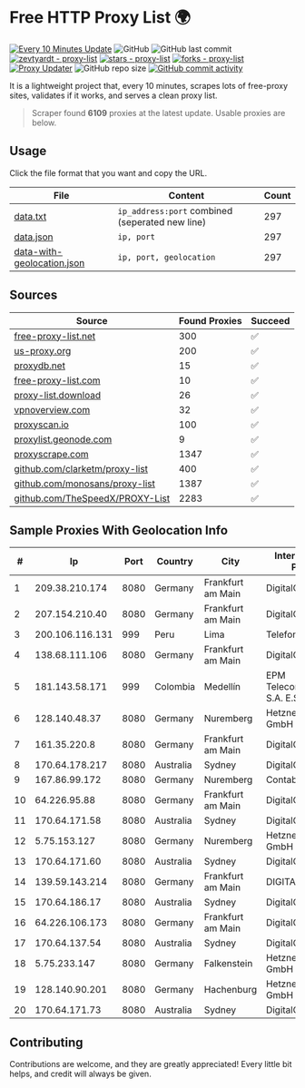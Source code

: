 
# Free HTTP Proxy List 🌍

[![Every 10 Minutes Update](https://github.com/mertguvencli/http-proxy-list/actions/workflows/main.yml/badge.svg?branch=main)](https://github.com/mertguvencli/http-proxy-list/actions/workflows/main.yml)
![GitHub](https://img.shields.io/github/license/mertguvencli/http-proxy-list)
![GitHub last commit](https://img.shields.io/github/last-commit/mertguvencli/http-proxy-list)
[![zevtyardt - proxy-list](https://img.shields.io/static/v1?label=zevtyardt&message=proxy-list&color=blue&logo=github)](https://github.com/zevtyardt/proxy-list "Go to GitHub repo")
[![stars - proxy-list](https://img.shields.io/github/stars/zevtyardt/proxy-list?style=social)](https://github.com/zevtyardt/proxy-list)
[![forks - proxy-list](https://img.shields.io/github/forks/zevtyardt/proxy-list?style=social)](https://github.com/zevtyardt/proxy-list)
[![Proxy Updater](https://github.com/zevtyardt/proxy-list/workflows/Proxy%20Updater/badge.svg)](https://github.com/zevtyardt/proxy-list/actions?query=workflow:"Proxy+Updater")
![GitHub repo size](https://img.shields.io/github/repo-size/zevtyardt/proxy-list)
[![GitHub commit activity](https://img.shields.io/github/commit-activity/m/zevtyardt/proxy-list?logo=commits)](https://github.com/zevtyardt/proxy-list/commits/main)

It is a lightweight project that, every 10 minutes, scrapes lots of free-proxy sites, validates if it works, and serves a clean proxy list.

> Scraper found **6109** proxies at the latest update. Usable proxies are below.

## Usage

Click the file format that you want and copy the URL.

|File|Content|Count|
|----|-------|-----|
|[data.txt](https://raw.githubusercontent.com/mertguvencli/http-proxy-list/main/proxy-list/data.txt)|`ip_address:port` combined (seperated new line)|297|
|[data.json](https://raw.githubusercontent.com/mertguvencli/http-proxy-list/main/proxy-list/data.json)|`ip, port`|297|
|[data-with-geolocation.json](https://raw.githubusercontent.com/mertguvencli/http-proxy-list/main/proxy-list/data-with-geolocation.json)|`ip, port, geolocation`|297|

## Sources

|Source|Found Proxies|Succeed|
|------|-------------|-------|
|[free-proxy-list.net](https://free-proxy-list.net)|300|✅|
|[us-proxy.org](https://www.us-proxy.org)|200|✅|
|[proxydb.net](http://proxydb.net)|15|✅|
|[free-proxy-list.com](https://free-proxy-list.com/?page=&port=&type%5B%5D=http&type%5B%5D=https&up_time=0&search=Search)|10|✅|
|[proxy-list.download](https://www.proxy-list.download/HTTP)|26|✅|
|[vpnoverview.com](https://vpnoverview.com/privacy/anonymous-browsing/free-proxy-servers)|32|✅|
|[proxyscan.io](https://www.proxyscan.io)|100|✅|
|[proxylist.geonode.com](https://proxylist.geonode.com/api/proxy-list?limit=300&page=1&sort_by=lastChecked&sort_type=desc&protocols=http,https)|9|✅|
|[proxyscrape.com](https://api.proxyscrape.com/v2/?request=displayproxies&protocol=http&timeout=10000&country=all&ssl=all&anonymity=all)|1347|✅|
|[github.com/clarketm/proxy-list](https://raw.githubusercontent.com/clarketm/proxy-list/master/proxy-list-raw.txt)|400|✅|
|[github.com/monosans/proxy-list](https://raw.githubusercontent.com/monosans/proxy-list/main/proxies/http.txt)|1387|✅|
|[github.com/TheSpeedX/PROXY-List](https://raw.githubusercontent.com/TheSpeedX/PROXY-List/master/http.txt)|2283|✅|


## Sample Proxies With Geolocation Info

|#|Ip|Port|Country|City|Internet Service Provider|
|-|--|----|-------|----|-------------------------|
|1|209.38.210.174|8080|Germany|Frankfurt am Main|DigitalOcean|
|2|207.154.210.40|8080|Germany|Frankfurt am Main|DigitalOcean, LLC|
|3|200.106.116.131|999|Peru|Lima|Telefonica del Peru|
|4|138.68.111.106|8080|Germany|Frankfurt am Main|DigitalOcean, LLC|
|5|181.143.58.171|999|Colombia|Medellín|EPM Telecomunicaciones S.A. E.S.P.|
|6|128.140.48.37|8080|Germany|Nuremberg|Hetzner Online GmbH|
|7|161.35.220.8|8080|Germany|Frankfurt am Main|DigitalOcean, LLC|
|8|170.64.178.217|8080|Australia|Sydney|DigitalOcean, LLC|
|9|167.86.99.172|8080|Germany|Nuremberg|Contabo GmbH|
|10|64.226.95.88|8080|Germany|Frankfurt am Main|DigitalOcean, LLC|
|11|170.64.171.58|8080|Australia|Sydney|DigitalOcean, LLC|
|12|5.75.153.127|8080|Germany|Nuremberg|Hetzner Online GmbH|
|13|170.64.171.60|8080|Australia|Sydney|DigitalOcean, LLC|
|14|139.59.143.214|8080|Germany|Frankfurt am Main|DIGITALOCEAN|
|15|170.64.186.17|8080|Australia|Sydney|DigitalOcean, LLC|
|16|64.226.106.173|8080|Germany|Frankfurt am Main|DigitalOcean, LLC|
|17|170.64.137.54|8080|Australia|Sydney|DigitalOcean, LLC|
|18|5.75.233.147|8080|Germany|Falkenstein|Hetzner Online GmbH|
|19|128.140.90.201|8080|Germany|Hachenburg|Hetzner Online GmbH|
|20|170.64.171.73|8080|Australia|Sydney|DigitalOcean, LLC|



## Contributing

Contributions are welcome, and they are greatly appreciated! Every
little bit helps, and credit will always be given.

